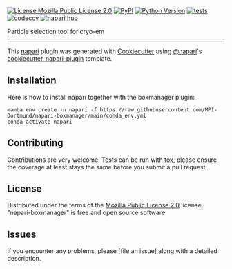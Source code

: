 
[![License Mozilla Public License 2.0](https://img.shields.io/pypi/l/napari-boxmanager.svg?color=green)](https://github.com/mstabrin/napari-boxmanager/raw/main/LICENSE)
[![PyPI](https://img.shields.io/pypi/v/napari-boxmanager.svg?color=green)](https://pypi.org/project/napari-boxmanager)
[![Python Version](https://img.shields.io/pypi/pyversions/napari-boxmanager.svg?color=green)](https://python.org)
[![tests](https://github.com/mstabrin/napari-boxmanager/workflows/tests/badge.svg)](https://github.com/mstabrin/napari-boxmanager/actions)
[![codecov](https://codecov.io/gh/mstabrin/napari-boxmanager/branch/main/graph/badge.svg)](https://codecov.io/gh/mstabrin/napari-boxmanager)
[![napari hub](https://img.shields.io/endpoint?url=https://api.napari-hub.org/shields/napari-boxmanager)](https://napari-hub.org/plugins/napari-boxmanager)

Particle selection tool for cryo-em

----------------------------------

This [napari] plugin was generated with [Cookiecutter] using [@napari]'s [cookiecutter-napari-plugin] template.

<!--
Don't miss the full getting started guide to set up your new package:
https://github.com/napari/cookiecutter-napari-plugin#getting-started

and review the napari docs for plugin developers:
https://napari.org/plugins/index.html
-->

## Installation

Here is how to install napari together with the boxmanager plugin:

    mamba env create -n napari -f https://raw.githubusercontent.com/MPI-Dortmund/napari-boxmanager/main/conda_env.yml
    conda activate napari

## Contributing

Contributions are very welcome. Tests can be run with [tox], please ensure
the coverage at least stays the same before you submit a pull request.

## License

Distributed under the terms of the [Mozilla Public License 2.0] license,
"napari-boxmanager" is free and open source software

## Issues

If you encounter any problems, please [file an issue] along with a detailed description.

[napari]: https://github.com/napari/napari
[Cookiecutter]: https://github.com/audreyr/cookiecutter
[@napari]: https://github.com/napari
[MIT]: http://opensource.org/licenses/MIT
[BSD-3]: http://opensource.org/licenses/BSD-3-Clause
[GNU GPL v3.0]: http://www.gnu.org/licenses/gpl-3.0.txt
[GNU LGPL v3.0]: http://www.gnu.org/licenses/lgpl-3.0.txt
[Apache Software License 2.0]: http://www.apache.org/licenses/LICENSE-2.0
[Mozilla Public License 2.0]: https://www.mozilla.org/media/MPL/2.0/index.txt
[cookiecutter-napari-plugin]: https://github.com/napari/cookiecutter-napari-plugin

[napari]: https://github.com/napari/napari
[tox]: https://tox.readthedocs.io/en/latest/
[pip]: https://pypi.org/project/pip/
[PyPI]: https://pypi.org/

